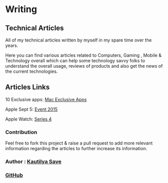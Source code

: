 # Writing

## Technical Articles

All of my technical articles written by myself in my spare time over the years.

Here you can find various articles related to Computers, Gaming , Mobile & Technology overall which can help some technology savvy folks to understand the overall usage, reviews of products and also get the news of the current technologies.

## Articles Links

10 Exclusive apps: [Mac Exclusive Apps](10_Exclusive_apps_for_Mac/Top_10_Exclusive_apps_for_Mac.md)

Apple Sept 5: [Event 2015](Apple_Event_9_15/Apple_Sept9_Event_Highlights.md)

Apple Watch: [Series 4](Apple_Watch_Series4/apple_watch_series4.md)

### Contribution

Feel free to fork this project & raise a pull request to add more relevant information regarding the articles to further increase its information.

### Author : [Kautilya Save](https://kautilya.design/)

### [GitHub](https://github.com/SensehacK)